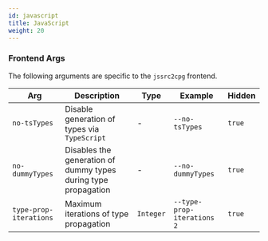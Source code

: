 ```yaml
---
id: javascript
title: JavaScript
weight: 20
---
```


### Frontend Args
The following arguments are specific to the `jssrc2cpg` frontend.

| **Arg** | **Description** | **Type** | **Example** | **Hidden** |
| - | - | - | - | - |
| `no-tsTypes` | Disable generation of types via `TypeScript` | - | `--no-tsTypes` | `true` |
| `no-dummyTypes` | Disables the generation of dummy types during type propagation | - | `--no-dummyTypes` | `true` |
| `type-prop-iterations` | Maximum iterations of type propagation | `Integer` | `--type-prop-iterations 2` | `true` |